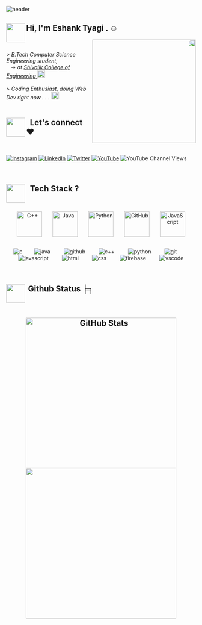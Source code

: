 <!-- **mreshank/mreshank** is a ✨ _special_ ✨ repository because its `README.md` (this file) appears on your GitHub profile. -->

![header](https://user-images.githubusercontent.com/121122397/216614878-411f6178-defa-4330-ba48-16db1cc92830.png)



##
 <img align = 'left' src="https://media1.giphy.com/media/INWvHtY18ElyvtEdS2/200w.webp?cid=ecf05e4791xr3aiioli373i3p495euquk08zcpl7zzipcp00&ep=v1_stickers_search&rid=200w.webp&ct=s" width="50"> <h2> Hi, I'm <strong> Eshank Tyagi </strong>. ☺</h2> <!-- <img src="https://media.giphy.com/media/mGcNjsfWAjY5AEZNw6/giphy.gif" width="50"> -->
<img align = 'right' src="https://media0.giphy.com/media/gjrYDwbjnK8x36xZIO/200w.webp?cid=ecf05e47ftec81a6c31a10x5cz784x46nc9jrms0zxtsrd6v&ep=v1_gifs_related&rid=200w.webp&ct=s" width="275" style="border-radius: 50; transform: scaleX(-1);"></br>

<p>
    <em>
        > B.Tech Computer Science Engineering student, </br>
           -> at <a href="https://shivalikcollege.edu.in/"> Shivalik College of Engineering </a>
        <img src="https://i.giphy.com/5HPUYijRDK3gRpMKXw.webp" width="20">
        </br></br>
        > Coding Enthusiast, doing Web Dev right now . . .
        <img src="https://i.giphy.com/hS42TuYYnANLFR9IRQ.webp" width="20"> 
        </br></br>
    </em>
</p>



## 
<img align = 'left' src="https://media4.giphy.com/media/14D80hPRCWWnGeyRlY/giphy.gif?cid=ecf05e47hm4poo8te3a0ii5sijufol9zapzz80doaj0nojfz&ep=v1_gifs_related&rid=giphy.gif&ct=s" width="50"> <h2>   Let's connect ♥ </h2> </br>

[![Instagram](https://img.shields.io/badge/Instagram-%23E4405F.svg?logo=Instagram&logoColor=white)](https://instagram.com/mreshank) [![LinkedIn](https://img.shields.io/badge/LinkedIn-%230077B5.svg?logo=linkedin&logoColor=white)](https://www.linkedin.com/in/mreshank) [![Twitter](https://img.shields.io/badge/Twitter-%231DA1F2.svg?logo=Twitter&logoColor=white)](https://twitter.com/mreshank) [![YouTube](https://img.shields.io/badge/YouTube-%23FF0000.svg?logo=YouTube&logoColor=white)](https://www.youtube.com/@mreshanktyagi) ![YouTube Channel Views](https://img.shields.io/youtube/channel/views/UCmz0KSVA40atJqEoKAkFulw)

</br>



##
<img align = 'left' src="https://media4.giphy.com/media/v1.Y2lkPTc5MGI3NjExc3d0cXJmMzB3bG4weWZxOGRhcmd0MWYyc2JjNW9vejFyZXZlN3pvaiZlcD12MV9pbnRlcm5hbF9naWZfYnlfaWQmY3Q9cw/WFZvB7VIXBgiz3oDXE/giphy.gif" width="50"> <h2>   Tech Stack ? </h2> </br>

<div align="center" style="display: flex; flex-direction: column; justify-content: space-evenly;">
    <div align="center" style="display: flex; align-items: center; justify-content: center; justify-content: space-evenly;">
        <img src="https://techstack-generator.vercel.app/cpp-icon.svg" alt="C++" width="67" height="67" />
        <img src="https://techstack-generator.vercel.app/java-icon.svg" alt="Java" width="67" height="67" />
        <img src="https://techstack-generator.vercel.app/python-icon.svg" alt="Python" width="67" height="67" />
        <img src="https://techstack-generator.vercel.app/github-icon.svg" alt="GitHub" width="67" height="67" />
        <img src="https://techstack-generator.vercel.app/js-icon.svg" alt="JavaScript" width="67" height="67" />
    </div>
    <br>

![c](https://img.shields.io/badge/c-%2300599C.svg?style=for-the-badge&logo=c)        ![java](https://img.shields.io/badge/java-%23ED8B00.svg?style=for-the-badge&logo=java)         ![github](https://img.shields.io/badge/github-%23121011.svg?style=for-the-badge&logo=github&logoColor=white)         ![c++](https://img.shields.io/badge/c++-%2300599C.svg?style=for-the-badge&logo=c%2B%2B)         ![python](https://img.shields.io/badge/python-3670A0?style=for-the-badge&logo=python&logoColor=ffdd54)         ![git](https://img.shields.io/badge/git-%23F05033.svg?style=for-the-badge&logo=git&logoColor=white)         ![javascript](https://img.shields.io/badge/javascript-%23323330.svg?style=for-the-badge&logo=javascript&logoColor=%23F7DF1E)         ![html](https://img.shields.io/badge/html5-%23E34F26.svg?style=for-the-badge&logo=html5)         ![css](https://img.shields.io/badge/css3-%231572B6.svg?style=for-the-badge&logo=css3)         ![firebase](https://img.shields.io/badge/firebase-%23039BE5.svg?style=for-the-badge&logo=firebase)         ![vscode](https://img.shields.io/badge/Visual%20Studio%20Code-%23007ACC.svg?style=for-the-badge&logo=visual-studio-code&logoColor=white)</br>
</div>

</br>


  
##
<img align = 'left' src="https://media1.giphy.com/media/l4FGrHErakgV8GRO0/giphy.gif?cid=ecf05e47wewxviqsc0c4ttaghuas9e12h6v5mqwnwd8uunbv&ep=v1_stickers_search&rid=giphy.gif&ct=s" width="50"> <h2 align="start">  Github Status ╞╕ </h2> </br>

<h2 </h2>

<div align="center" >
  <div>
    <a href="https://github.com/mreshank" title="Go to Source">
      <img width=400 src="https://github-readme-stats.vercel.app/api?username=mreshank&show_icons=true&theme=transparent&hide_border=true&hide_rank=false" alt="GitHub Stats" />
    </a>
    <a href="https://github.com/mreshank" title="Go to Source">
      <img width=400 src="https://streak-stats.demolab.com/?user=mreshank&theme=transparent&hide_border=true" />
    </a>
  </div>
</div>  



<!----------------------------------{ reference links }--------------------------------->

[stats]: https://github-readme-stats-sigma-five.vercel.app/api?username=mreshank&show_icons=true&theme=dark&hide_border=false&include_all_commits=true&count_private=false
[langs]: https://github-readme-stats.vercel.app/api/top-langs/?username=mreshank&theme=dark&hide_border=false&count_private=false&layout=compact&langs_count=10&hide=html,css,scss,less,stylus,shell,makefile,cmake,perl,php,blade,smarty,scss,less,stylus,shell,makefile,cmake,perl,php,blade,smarty,jupyter+notebook,
[streaks]: https://github-readme-streak-stats.herokuapp.com/?usermreshank=&theme=dark&hide_border=false#gh-light-mode-only
